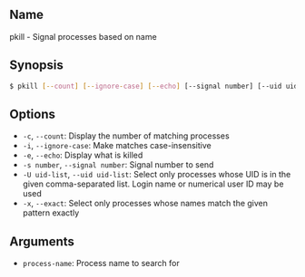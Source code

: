 ## Name

pkill - Signal processes based on name

## Synopsis

```sh
$ pkill [--count] [--ignore-case] [--echo] [--signal number] [--uid uid-list] [--exact] <process-name>
```

## Options

* `-c`, `--count`: Display the number of matching processes
* `-i`, `--ignore-case`: Make matches case-insensitive
* `-e`, `--echo`: Display what is killed
* `-s number`, `--signal number`: Signal number to send
* `-U uid-list`, `--uid uid-list`: Select only processes whose UID is in the given comma-separated list. Login name or numerical user ID may be used
* `-x`, `--exact`: Select only processes whose names match the given pattern exactly

## Arguments

* `process-name`: Process name to search for
